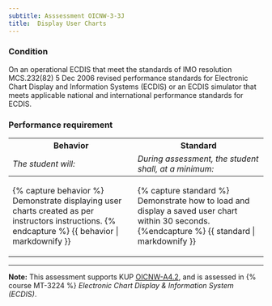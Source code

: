 ```yaml
---
subtitle: Asssessment OICNW-3-3J
title:  Display User Charts 
---
```




### Condition

On an operational ECDIS that meet the standards of IMO resolution MCS.232(82) 5 Dec 2006 revised performance standards for Electronic Chart Display and Information Systems (ECDIS) or an ECDIS simulator that meets applicable national and international performance standards for ECDIS.

### Performance requirement 

<table width='100%' class='Guidelines'>
 <thead>
 <tr>
     <th class='thirty'>Behavior</th>
     <th class='seventy'>Standard</th>
 </tr>
 <tr>
     <td><em>The student will:</em></td>
     <td><em>During assessment, the student shall, at a minimum:</em></td>
 </tr>
 </thead>
 <tbody>
 

<tr><td>

{% capture behavior %}
Demonstrate displaying user charts created as per instructors instructions.
{% endcapture %}
{{ behavior | markdownify }}

</td><td>

{% capture standard %}
Demonstrate how to load and display a saved user chart within 30 seconds.
{%endcapture %}
{{ standard | markdownify }}

</td></tr>



 </tbody>
 </table>



*****

**Note:** This assessment supports KUP [OICNW-A4.2]({{site.baseurl}}/tables/21.html#OICNW-A4.2), and is assessed in  {% course  MT-3224 %}  *Electronic Chart Display & Information System (ECDIS)*. 

